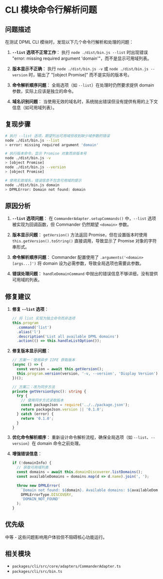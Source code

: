 # CLI 模块命令行解析问题

## 问题描述

在测试 DPML CLI 模块时，发现以下几个命令行解析和处理的问题：

1. **`--list` 选项不正常工作**：
   执行 `node ./dist/bin.js --list` 时出现错误 "error: missing required argument 'domain'"，而不是显示可用域列表。

2. **版本显示不正确**：
   执行 `node ./dist/bin.js -v` 或 `node ./dist/bin.js --version` 时，输出了 "[object Promise]" 而不是实际的版本号。

3. **命令解析顺序问题**：
   全局选项（如 `--list`）在处理时仍然要求提供 domain 参数，实际上应该是独立的命令。

4. **域名识别问题**：
   当使用无效的域名时，系统抛出错误但没有提供有用的上下文信息（如可用域列表）。

## 复现步骤

```bash
# 执行 --list 选项，期望列出可用域但收到缺少域参数的错误
node ./dist/bin.js --list
> error: missing required argument 'domain'

# 执行版本命令，显示 Promise 对象而非版本号
node ./dist/bin.js -v
> [object Promise]
node ./dist/bin.js --version
> [object Promise]

# 使用无效域名，错误信息不包含可用域的提示
node ./dist/bin.js domain
> DPMLError: Domain not found: domain
```

## 原因分析

1. **`--list` 选项问题**：
   在 `CommanderAdapter.setupCommands()` 中，`--list` 选项被实现为回调函数，但 Commander 仍然期望 `<domain>` 参数。

2. **版本显示问题**：
   `getVersion()` 方法返回 Promise，但在设置版本时使用 `this.getVersion().toString()` 直接调用，导致显示了 Promise 对象的字符串形式。

3. **命令解析顺序问题**：
   Commander 配置使用了 `.arguments('<domain> [args...]')` 将 domain 设为必需参数，导致全局选项也需要此参数。

4. **错误处理问题**：
   `handleDomainCommand` 中抛出的错误信息不够详细，没有提供可用域的列表。

## 修复建议

1. **修复 `--list` 选项**：
   ```typescript
   // 将 list 实现为独立命令而非选项
   this.program
     .command('list')
     .alias('l')
     .description('List all available DPML domains')
     .action(() => this.handleListOption());
   ```

2. **修复版本显示问题**：
   ```typescript
   // 方案一：使用异步 IIFE 获取版本
   (async () => {
     const version = await this.getVersion();
     this.program.version(version, '-v, --version', 'Display Version');
   })();
   
   // 方案二：改为同步方法
   private getVersionSync(): string {
     try {
       // 使用同步方式读取版本
       const packageJson = require('../../package.json');
       return packageJson.version || '0.1.0';
     } catch (error) {
       return '0.1.0';
     }
   }
   ```

3. **优化命令解析顺序**：
   重新设计命令解析流程，确保全局选项（如 `--list`、`--version`）在 domain 命令之前处理。

4. **增强错误信息**：
   ```typescript
   if (!domainInfo) {
     // 获取可用域列表
     const domains = await this.domainDiscoverer.listDomains();
     const availableDomains = domains.map(d => d.name).join(', ');
     
     throw new DPMLError(
       `Domain not found: ${domain}. Available domains: ${availableDomains || 'none'}`,
       DPMLErrorType.DISCOVERY,
       'DOMAIN_NOT_FOUND'
     );
   }
   ```

## 优先级

中等 - 这些问题影响用户体验但不阻碍核心功能运行。

## 相关模块

- `packages/cli/src/core/adapters/CommanderAdapter.ts`
- `packages/cli/src/bin.ts` 